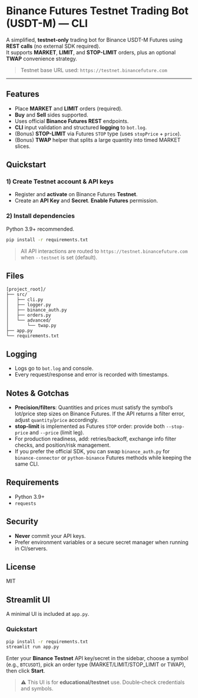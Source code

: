 # Binance Futures Testnet Trading Bot (USDT-M) — CLI

A simplified, **testnet-only** trading bot for Binance USDT-M Futures using **REST calls** (no external SDK required).  
It supports **MARKET**, **LIMIT**, and **STOP-LIMIT** orders, plus an optional **TWAP** convenience strategy.

> Testnet base URL used: `https://testnet.binancefuture.com`

---

## Features
- Place **MARKET** and **LIMIT** orders (required).
- **Buy** and **Sell** sides supported.
- Uses official **Binance Futures REST** endpoints.
- **CLI** input validation and structured **logging** to `bot.log`.
- (Bonus) **STOP-LIMIT** via Futures `STOP` type (uses `stopPrice` + `price`).
- (Bonus) **TWAP** helper that splits a large quantity into timed MARKET slices.

## Quickstart

### 1) Create Testnet account & API keys
- Register and **activate** on Binance Futures **Testnet**.
- Create an **API Key** and **Secret**. **Enable Futures** permission.

### 2) Install dependencies
Python 3.9+ recommended.
```bash
pip install -r requirements.txt
```

> All API interactions are routed to `https://testnet.binancefuture.com` when `--testnet` is set (default).

## Files
```
[project_root]/
├── src/
│   ├── cli.py
│   ├── logger.py
│   ├── binance_auth.py
│   ├── orders.py
│   └── advanced/
│       └── twap.py
├── app.py
└── requirements.txt
```

## Logging
- Logs go to `bot.log` and console.
- Every request/response and error is recorded with timestamps.

## Notes & Gotchas
- **Precision/filters**: Quantities and prices must satisfy the symbol’s lot/price step sizes on Binance Futures. If the API returns a filter error, adjust `quantity`/`price` accordingly.
- **stop-limit** is implemented as Futures `STOP` order: provide both `--stop-price` and `--price` (limit leg).
- For production readiness, add: retries/backoff, exchange info filter checks, and position/risk management.
- If you prefer the official SDK, you can swap `binance_auth.py` for `binance-connector` or `python-binance` Futures methods while keeping the same CLI.

## Requirements
- Python 3.9+
- `requests`

## Security
- **Never** commit your API keys.
- Prefer environment variables or a secure secret manager when running in CI/servers.

## License
MIT


## Streamlit UI

A minimal UI is included at `app.py`.

### Quickstart

```bash
pip install -r requirements.txt
streamlit run app.py
```

Enter your **Binance Testnet** API key/secret in the sidebar, choose a symbol (e.g., `BTCUSDT`), pick an order type (MARKET/LIMIT/STOP_LIMIT or TWAP), then click **Start**.

> ⚠️ This UI is for **educational/testnet** use. Double‑check credentials and symbols.
